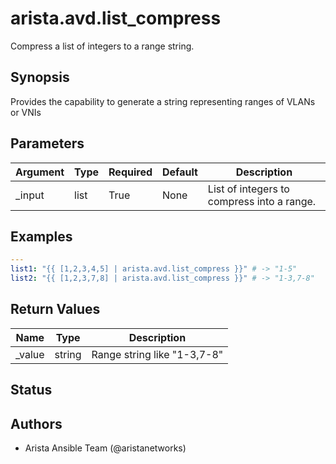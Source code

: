 # arista.avd.list_compress

Compress a list of integers to a range string\.

## Synopsis

Provides the capability to generate a string representing ranges of VLANs or VNIs

## Parameters

| Argument | Type | Required | Default | Description |
| -------- | ---- | -------- | ------- | ----------- |
| _input | list | True | None | List of integers to compress into a range\. |

## Examples

```yaml
---
list1: "{{ [1,2,3,4,5] | arista.avd.list_compress }}" # -> "1-5"
list2: "{{ [1,2,3,7,8] | arista.avd.list_compress }}" # -> "1-3,7-8"
```

## Return Values

| Name | Type | Description |
| ---- | ---- | ----------- |
| _value | string | Range string like \"1\-3\,7\-8\" |

## Status

## Authors

- Arista Ansible Team (@aristanetworks)
